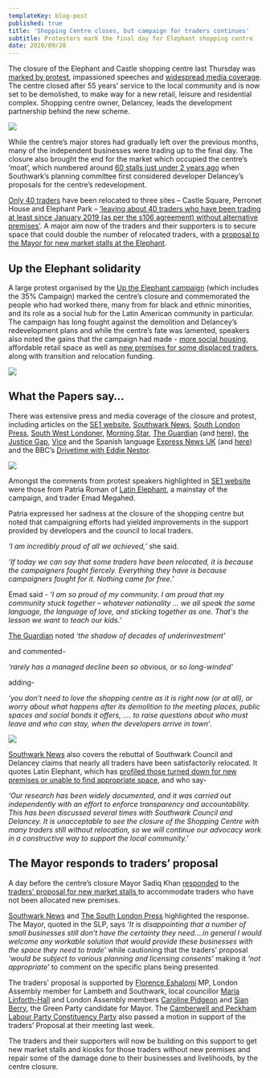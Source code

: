 ```yaml
---
templateKey: blog-post
published: true 
title: 'Shopping Centre closes, but campaign for traders continues'
subtitle: Protesters mark the final day for Elephant shopping centre
date: 2020/09/28
---
```

The closure of the Elephant and Castle shopping centre last Thursday was [marked by protest](https://twitter.com/UpTheElephant_?ref_src=twsrc%5Egoogle%7Ctwcamp%5Eserp%7Ctwgr%5Eauthor), impassioned speeches and [widespread media coverage](https://docdro.id/thWuAyH).  The centre closed after 55 years’ service to the local community and is now set to be demolished, to make way for a new retail, leisure and residential complex.  Shopping centre owner, Delancey, leads the development partnership behind the new scheme.

![](http://35percent.org/img/scentrehoarding.jpg)

While the centre’s major stores had gradually left over the previous months, many of the independent businesses were trading up to the final day.  The closure also brought the end for the market which occupied the centre’s ‘moat’, which numbered around [60 stalls just under 2 years ago](https://pbs.twimg.com/media/DwEQ6HqW0AEbC6W.jpg) when Southwark’s planning committee first considered developer Delancey’s proposals for the centre’s redevelopment.

[Only 40 traders](https://elephantandcastletowncentre.co.uk/news/elephant-and-castle-town-centre-relocation-correcting-the-misinformation-and-providing-the-facts/) have been relocated to three sites – Castle Square, Perronet House and Elephant Park – [‘leaving about 40 traders who have been trading at least since January 2019 (as per the s106 agreement) without alternative premises’](https://latinelephant.org/public-statement-on-traders-without-relocation/). A major aim now of the traders and their supporters is to secure space that could double the number of relocated traders, with a [proposal to the Mayor for new market stalls at the Elephant](http://35percent.org/2020-09-14-shopping-centre-traders-propose-new-stalls-for-the-elephant/).

## Up the Elephant solidarity

A large protest organised by the [Up the Elephant campaign](https://twitter.com/UpTheElephant_?ref_src=twsrc%5Egoogle%7Ctwcamp%5Eserp%7Ctwgr%5Eauthor) (which includes the 35% Campaign) marked the centre’s closure and commemorated the people who had worked there, many from for black and ethnic minorities, and its role as a social hub for the Latin American community in particular.  The campaign has long fought against the demolition and Delancey’s redevelopment plans and while the centre’s fate was lamented, speakers also noted the gains that the campaign had made - [more social housing](http://35percent.org/2018-07-09-delancey/), affordable retail space as well as [new premises for some displaced traders](http://35percent.org/2018-10-30-shopping-centre-legal-challenge/), along with transition and relocation funding.

![](http://35percent.org/img/scentremarch.jpg)

## What the Papers say…

There was extensive press and media coverage of the closure and protest, including articles on the [SE1 website](https://www.london-se1.co.uk/news/view/10407), [Southwark News](https://www.southwarknews.co.uk/news/traders-appeal-for-new-market-stalls-in-last-ditch-attempt-to-save-businesses-before-shopping-centre-closes/), [South London Press](https://londonnewsonline.co.uk/london-mayor-sadiq-khan-welcomes-plans-for-a-new-market-for-elephant-and-castle-shopping-centre-traders-as-historic-market-closes-after-more-than-half-a-century/), [South West Londoner](https://www.swlondoner.co.uk/news/19092020-elephant-and-castle-traders-speak-ahead-of-shopping-centres-demolition/), [Morning Star](https://morningstaronline.co.uk/article/b/elephant-and-castle-shopping-centre-closes-doors-good-0), [The Guardian](https://www.theguardian.com/uk-news/2020/sep/24/were-going-to-miss-the-community-elephant-and-castle-shopping-centre-closes-after-55-years?CMP=share_btn_tw) (and [here](https://www.theguardian.com/commentisfree/2020/sep/24/developers-ruining-cities-elephant-and-castle-london)), [the Justice Gap](https://londonnewsonline.co.uk/london-mayor-sadiq-khan-welcomes-plans-for-a-new-market-for-elephant-and-castle-shopping-centre-traders-as-historic-market-closes-after-more-than-half-a-century/), [Vice](https://www.vice.com/en_uk/article/z3edxj/elephant-and-castle-london-regeneration-shopping-centre) and the Spanish language [Express News UK](https://twitter.com/ExpNewsUK/status/1309329889481424896/photo/1) (and [here]( https://twitter.com/ExpNewsUK/status/1309107760479571971/photo/1)) and the BBC’s [Drivetime with Eddie Nestor](https://twitter.com/UpTheElephant_/status/1309258295048314880).

![](http://35percent.org/img/scentreprotest.jpg)

Amongst the comments from protest speakers highlighted in [SE1 website](https://www.london-se1.co.uk/news/view/10407) were those from Patria Roman of [Latin Elephant](https://latinelephant.org/map/), a mainstay of the campaign, and trader Emad Megahed.

Patria expressed her sadness at the closure of the shopping centre but noted that campaigning efforts had yielded improvements in the support provided by developers and the council to local traders.

_‘I am incredibly proud of all we achieved,’_ she said. 

_‘If today we can say that some traders have been relocated, it is because the campaigners fought fiercely. Everything they have is because campaigners fought for it. Nothing came for free.’_

Emad said -  _‘I am so proud of my community.  I am proud that my community stuck together – whatever nationality ... we all speak the same language, the language of love, and sticking together as one. That's the lesson we want to teach our kids.’_

[The Guardian](https://www.theguardian.com/commentisfree/2020/sep/24/developers-ruining-cities-elephant-and-castle-london) noted _‘the shadow of decades of underinvestment’_ 

and commented-

_‘rarely has a managed decline been so obvious, or so long-winded’_ 

adding-

_‘you don’t need to love the shopping centre as it is right now (or at all), or worry about what happens after its demolition to the meeting places, public spaces and social bonds it offers, …. to raise questions about who must leave and who can stay, when the developers arrive in town’_.

![](http://35percent.org/img/scentreguardian.png)

[Southwark News](https://www.southwarknews.co.uk/news/traders-appeal-for-new-market-stalls-in-last-ditch-attempt-to-save-businesses-before-shopping-centre-closes/)
also covers the rebuttal of Southwark Council and Delancey claims that nearly all traders have been satisfactorily relocated.  It quotes Latin Elephant, which has [profiled those turned down for new premises or unable to find appropriate space](https://www.southwarknews.co.uk/news/nearly-30-elephant-and-castle-traders-rejected-for-delancey-relocation-units/),  and who say-

_‘Our research has been widely documented, and it was carried out independently with an effort to enforce transparency and accountability.  This has been discussed several times with Southwark Council and Delancey.  It is unacceptable to see the closure of the Shopping Centre with many traders still without relocation, so we will continue our advocacy work in a constructive way to support the local community.’_

## The Mayor responds to traders’ proposal

A day before the centre’s closure Mayor Sadiq Khan [responded](https://twitter.com/se1/status/1308803401757659136/photo/1) to  the [traders' proposal for new market stalls ](http://35percent.org/2020-09-14-shopping-centre-traders-propose-new-stalls-for-the-elephant/) to accommodate traders who have not been allocated new premises.

[Southwark News](https://www.southwarknews.co.uk/news/traders-appeal-for-new-market-stalls-in-last-ditch-attempt-to-save-businesses-before-shopping-centre-closes/) and [The South London Press](https://londonnewsonline.co.uk/london-mayor-sadiq-khan-welcomes-plans-for-a-new-market-for-elephant-and-castle-shopping-centre-traders-as-historic-market-closes-after-more-than-half-a-century/) highlighted the response. The Mayor, quoted in the SLP, says _‘It is disappointing that a number of small businesses still don’t have the certainty they need….in general I would welcome any workable solution that would provide these businesses with the space they need to trade’_ while cautioning that the traders’ proposal _‘would be subject to various planning and licensing consents’_ making it _‘not appropriate’_ to comment on the specific plans being presented.

The traders' proposal is supported by [Florence Eshalomi](https://twitter.com/FloEshalomi/status/1306540256578203648) MP, London Assembly member for Lambeth and Southwark, local councillor [Maria Linforth-Hall](https://twitter.com/mariaadderley?lang=en) and London Assembly members [Caroline Pidgeon](https://twitter.com/CarolinePidgeon/status/1306979203066327043/photo/1) and [Sian Berry](https://twitter.com/sianberry), the Green Party candidate for Mayor.  The [Camberwell and Peckham Labour Party Constituency Party](https://twitter.com/cambpecklab) also passed a motion in support of the traders’ Proposal at their meeting last week.

The traders and their supporters will now be building on this support to get new market stalls and kiosks for those traders without new premises and repair some of the damage done to their businesses and livelihoods, by the centre closure.

